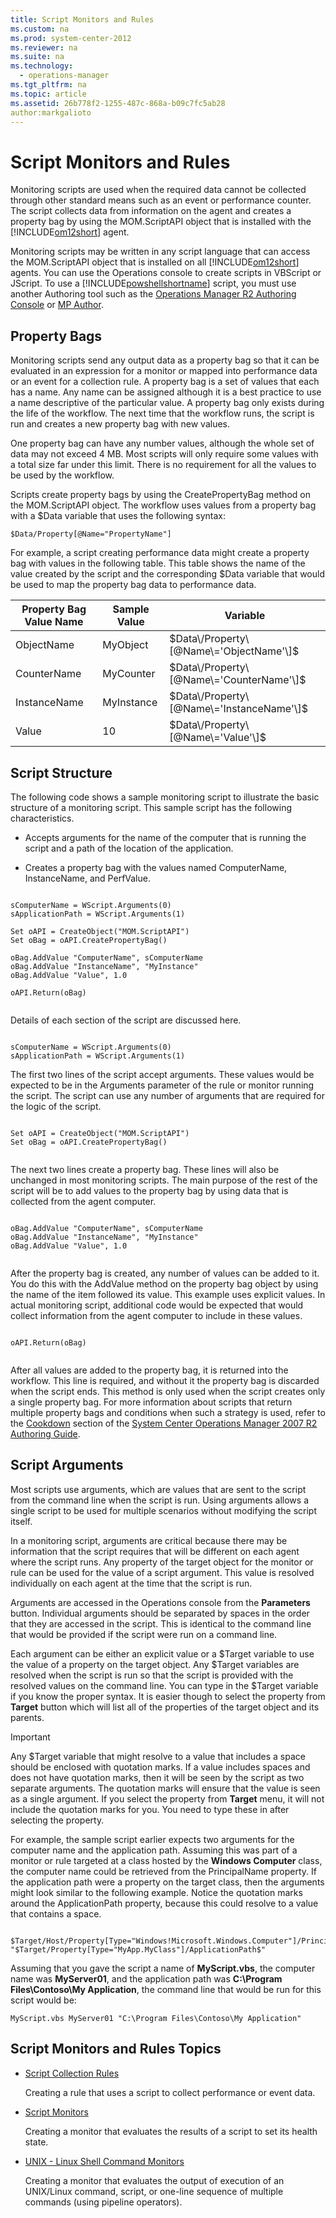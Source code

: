 ```yaml
---
title: Script Monitors and Rules
ms.custom: na
ms.prod: system-center-2012
ms.reviewer: na
ms.suite: na
ms.technology: 
  - operations-manager
ms.tgt_pltfrm: na
ms.topic: article
ms.assetid: 26b778f2-1255-487c-868a-b09c7fc5ab28
author:markgalioto
---
```

# Script Monitors and Rules
Monitoring scripts are used when the required data cannot be collected through other standard means such as an event or performance counter. The script collects data from information on the agent and creates a property bag by using the MOM.ScriptAPI object that is installed with the [!INCLUDE[om12short](../../om/manage/includes/om12short_md.md)] agent.  
  
Monitoring scripts may be written in any script language that can access the MOM.ScriptAPI object that is installed on all [!INCLUDE[om12short](../../om/manage/includes/om12short_md.md)] agents. You can use the Operations console to create scripts in VBScript or JScript. To use a [!INCLUDE[powshellshortname](../../om/manage/includes/powshellshortname_md.md)] script, you must use another Authoring tool such as the [Operations Manager R2 Authoring Console](../../om/manage/Authoring-Tools.md#AuthoringConsole) or [MP Author](../../om/manage/Authoring-Tools.md#MPAuthor).  
  
## <a name="PropertyBags"></a>Property Bags  
Monitoring scripts send any output data as a property bag so that it can be evaluated in an expression for a monitor or mapped into performance data or an event for a collection rule. A property bag is a set of values that each has a name. Any name can be assigned although it is a best practice to use a name descriptive of the particular value. A property bag only exists during the life of the workflow. The next time that the workflow runs, the script is run and creates a new property bag with new values.  
  
One property bag can have any number values, although the whole set of data may not exceed 4 MB. Most scripts will only require some values with a total size far under this limit. There is no requirement for all the values to be used by the workflow.  
  
Scripts create property bags by using the CreatePropertyBag method on the MOM.ScriptAPI object. The workflow uses values from a property bag with a $Data variable that uses the following syntax:  
  
```vbs  
$Data/Property[@Name="PropertyName"]  
```  
  
For example, a script creating performance data might create a property bag with values in the following table. This table shows the name of the value created by the script and the corresponding $Data variable that would be used to map the property bag data to performance data.  
  
|Property Bag Value Name|Sample Value|Variable|  
|---------------------------|----------------|------------|  
|ObjectName|MyObject|$Data\/Property\[@Name\='ObjectName'\]$|  
|CounterName|MyCounter|$Data\/Property\[@Name\='CounterName'\]$|  
|InstanceName|MyInstance|$Data\/Property\[@Name\='InstanceName'\]$|  
|Value|10|$Data\/Property\[@Name\='Value'\]$|  
  
## <a name="ScriptStructure"></a>Script Structure  
The following code shows a sample monitoring script to illustrate the basic structure of a monitoring script. This sample script has the following characteristics.  
  
-   Accepts arguments for the name of the computer that is running the script and a path of the location of the application.  
  
-   Creates a property bag with the values named ComputerName, InstanceName, and PerfValue.  
  
```vbs  
  
sComputerName = WScript.Arguments(0)   
sApplicationPath = WScript.Arguments(1)  
  
Set oAPI = CreateObject("MOM.ScriptAPI")  
Set oBag = oAPI.CreatePropertyBag()  
  
oBag.AddValue "ComputerName", sComputerName  
oBag.AddValue "InstanceName", "MyInstance"  
oBag.AddValue "Value", 1.0  
  
oAPI.Return(oBag)  
  
```  
  
Details of each section of the script are discussed here.  
  
```vbs  
  
sComputerName = WScript.Arguments(0)   
sApplicationPath = WScript.Arguments(1)  
```  
  
The first two lines of the script accept arguments. These values would be expected to be in the Arguments parameter of the rule or monitor running the script. The script can use any number of arguments that are required for the logic of the script.  
  
```vbs  
  
Set oAPI = CreateObject("MOM.ScriptAPI")  
Set oBag = oAPI.CreatePropertyBag()  
  
```  
  
The next two lines create a property bag. These lines will also be unchanged in most monitoring scripts. The main purpose of the rest of the script will be to add values to the property bag by using data that is collected from the agent computer.  
  
```vbs  
  
oBag.AddValue "ComputerName", sComputerName  
oBag.AddValue "InstanceName", "MyInstance"  
oBag.AddValue "Value", 1.0  
  
```  
  
After the property bag is created, any number of values can be added to it. You do this with the AddValue method on the property bag object by using the name of the item followed its value. This example uses explicit values. In actual monitoring script, additional code would be expected that would collect information from the agent computer to include in these values.  
  
```vbs  
  
oAPI.Return(oBag)  
  
```  
  
After all values are added to the property bag, it is returned into the workflow. This line is required, and without it the property bag is discarded when the script ends. This method is only used when the script creates only a single property bag. For more information about scripts that return multiple property bags and conditions when such a strategy is used, refer to the [Cookdown](http://go.microsoft.com/fwlink/?LinkID=232864) section of the [System Center Operations Manager 2007 R2 Authoring Guide](http://go.microsoft.com/fwlink/?LinkID=188119).  
  
## <a name="ScriptArguments"></a>Script Arguments  
Most scripts use arguments, which are values that are sent to the script from the command line when the script is run. Using arguments allows a single script to be used for multiple scenarios without modifying the script itself.  
  
In a monitoring script, arguments are critical because there may be information that the script requires that will be different on each agent where the script runs. Any property of the target object for the monitor or rule can be used for the value of a script argument. This value is resolved individually on each agent at the time that the script is run.  
  
Arguments are accessed in the Operations console from the **Parameters** button. Individual arguments should be separated by spaces in the order that they are accessed in the script. This is identical to the command line that would be provided if the script were run on a command line.  
  
Each argument can be either an explicit value or a $Target variable to use the value of a property on the target object. Any $Target variables are resolved when the script is run so that the script is provided with the resolved values on the command line. You can type in the $Target variable if you know the proper syntax. It is easier though to select the property from **Target** button which will list all of the properties of the target object and its parents.  
  
> [!IMPORTANT]  
> Any $Target variable that might resolve to a value that includes a space should be enclosed with quotation marks. If a value includes spaces and does not have quotation marks, then it will be seen by the script as two separate arguments. The quotation marks will ensure that the value is seen as a single argument. If you select the property from **Target** menu, it will not include the quotation marks for you. You need to type these in after selecting the property.  
  
For example, the sample script earlier expects two arguments for the computer name and the application path. Assuming this was part of a monitor or rule targeted at a class hosted by the **Windows Computer** class, the computer name could be retrieved from the PrincipalName property. If the application path were a property on the target class, then the arguments might look similar to the following example. Notice the quotation marks around the ApplicationPath property, because this could resolve to a value that contains a space.  
  
```vbs  
  
$Target/Host/Property[Type="Windows!Microsoft.Windows.Computer"]/PrincipalName$ "$Target/Property[Type="MyApp.MyClass"]/ApplicationPath$"  
```  
  
Assuming that you gave the script a name of **MyScript.vbs**, the computer name was **MyServer01**, and the application path was **C:\\Program Files\\Contoso\\My Application**, the command line that would be run for this script would be:  
  
```  
MyScript.vbs MyServer01 "C:\Program Files\Contoso\My Application"  
```  
  
## Script Monitors and Rules Topics  
  
-   [Script Collection Rules](../../om/manage/Script-Collection-Rules.md)  
  
    Creating a rule that uses a script to collect performance or event data.  
  
-   [Script Monitors](../../om/manage/Script-Monitors.md)  
  
    Creating a monitor that evaluates the results of a script to set its health state.  
  
-   [UNIX - Linux Shell Command Monitors](../../om/manage/UNIX---Linux-Shell-Command-Monitors.md)  
  
    Creating a monitor that evaluates the output of execution of an UNIX\/Linux command, script, or one\-line sequence of multiple commands \(using pipeline operators\).  
  

